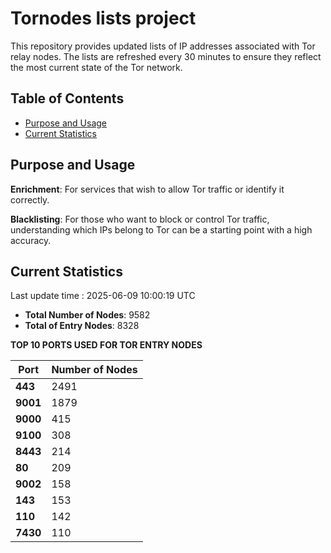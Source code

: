 # Tornodes lists project

This repository provides updated lists of IP addresses associated with Tor relay nodes. The lists are refreshed every 30 minutes to ensure they reflect the most current state of the Tor network.

## Table of Contents

- [Purpose and Usage](#purpose-and-usage)
- [Current Statistics](#current-statistics)


## Purpose and Usage

**Enrichment**: For services that wish to allow Tor traffic or identify it correctly.

**Blacklisting**: For those who want to block or control Tor traffic, understanding which IPs belong to Tor can be a starting point with a high accuracy.

## Current Statistics

Last update time : 2025-06-09 10:00:19 UTC

- **Total Number of Nodes**: 9582
- **Total of Entry Nodes**: 8328

**TOP 10 PORTS USED FOR TOR ENTRY NODES**

| **Port** | **Number of Nodes** |
|------|-----------------|
| **443**   | 2491  |
| **9001**   | 1879  |
| **9000**   | 415  |
| **9100**   | 308  |
| **8443**   | 214  |
| **80**   | 209  |
| **9002**   | 158  |
| **143**   | 153  |
| **110**   | 142  |
| **7430**   | 110  |

